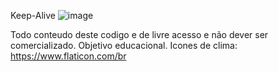 


Keep-Alive
![image](https://user-images.githubusercontent.com/80009432/195650592-4421c5dc-fb9c-4b60-8b00-0aba416bb2db.png)



Todo conteudo deste codigo e de livre acesso e não dever ser comercializado.
Objetivo educacional.
Icones de clima: https://www.flaticon.com/br